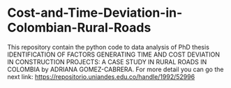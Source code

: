 # Cost-and-Time-Deviation-in-Colombian-Rural-Roads
This repository contain the python code to data analysis of PhD thesis IDENTIFICATION OF FACTORS GENERATING TIME AND COST DEVIATION IN CONSTRUCTION PROJECTS: A CASE STUDY IN RURAL ROADS IN COLOMBIA by ADRIANA GOMEZ-CABRERA. For more detail you can go the next link: https://repositorio.uniandes.edu.co/handle/1992/52996
